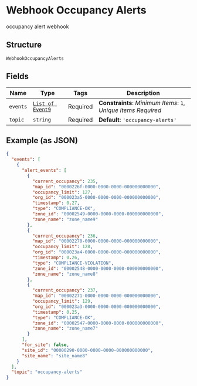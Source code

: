 
# Webhook Occupancy Alerts

occupancy alert  webhook

## Structure

`WebhookOccupancyAlerts`

## Fields

| Name | Type | Tags | Description |
|  --- | --- | --- | --- |
| `events` | [`List of Event9`](../../doc/models/event-9.md) | Required | **Constraints**: *Minimum Items*: `1`, *Unique Items Required* |
| `topic` | `string` | Required | **Default**: `'occupancy-alerts'` |

## Example (as JSON)

```json
{
  "events": [
    {
      "alert_events": [
        {
          "current_occupancy": 235,
          "map_id": "0000226f-0000-0000-0000-000000000000",
          "occupancy_limit": 127,
          "org_id": "000023a5-0000-0000-0000-000000000000",
          "timestamp": 0.27,
          "type": "COMPLIANCE-OK",
          "zone_id": "00002549-0000-0000-0000-000000000000",
          "zone_name": "zone_name9"
        },
        {
          "current_occupancy": 236,
          "map_id": "00002270-0000-0000-0000-000000000000",
          "occupancy_limit": 128,
          "org_id": "000023a4-0000-0000-0000-000000000000",
          "timestamp": 0.26,
          "type": "COMPLIANCE-VIOLATION",
          "zone_id": "00002548-0000-0000-0000-000000000000",
          "zone_name": "zone_name8"
        },
        {
          "current_occupancy": 237,
          "map_id": "00002271-0000-0000-0000-000000000000",
          "occupancy_limit": 129,
          "org_id": "000023a3-0000-0000-0000-000000000000",
          "timestamp": 0.25,
          "type": "COMPLIANCE-OK",
          "zone_id": "00002547-0000-0000-0000-000000000000",
          "zone_name": "zone_name7"
        }
      ],
      "for_site": false,
      "site_id": "00000290-0000-0000-0000-000000000000",
      "site_name": "site_name8"
    }
  ],
  "topic": "occupancy-alerts"
}
```

